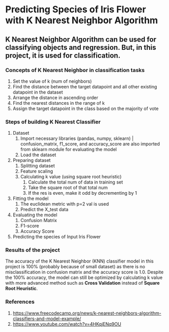 # Predicting Species of Iris Flower with K Nearest Neighbor Algorithm

## K Nearest Neighbor Algorithm can be used for classifying objects and regression. But, in this project, it is used for classification.

### Concepts of K Nearest Neighbor in classification tasks
1. Set the value of k (num of neighbors)
2. Find the distance between the target datapoint and all other existing datapoint in the dataset
3. Arrange the distance in ascending order
4. Find the nearest distances in the range of k
5. Assign the target datapoint in the class based on the majority of vote 

### Steps of building K Nearest Classifier 
1. Dataset
   1. Import necessary libraries (pandas, numpy, sklearn) | confusion_matrix, f1_score, and accuracy_score are also imported from sklearn module for evaluating the model
   2. Load the dataset
2. Preparing dataset
   1. Splitting dataset
   2. Feature scaling
   3. Calculating k value (using square root heuristic)
      1. Calculate the total num of data in training set
      2. Take the square root of that total num
      3. If the res is even, make it odd by decrementing by 1
3. Fitting the model
   1. The euclidean metric with p=2 val is used
   2. Predict the X_test data
4. Evaluating the model
   1. Confusion Matrix
   2. F1-score
   3. Accuracy Score
5. Predicting the species of Input Iris Flower
   
### Results of the project
The accuracy of the K Nearest Neighbor (KNN) classifier model in this project is 100% (probably because of small dataset) as there is no misclassification in confusion matrix and the accuracy score is 1.0. Despite the 100% accuracy, the model can still be optimized by calculating k value with more advanced method such as **Cross Validation** instead of **Square Root Heuristic**.

### References
1. https://www.freecodecamp.org/news/k-nearest-neighbors-algorithm-classifiers-and-model-example/
2. https://www.youtube.com/watch?v=4HKqjENq9OU
